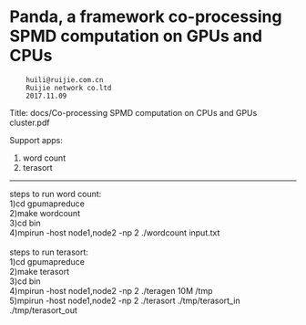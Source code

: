 Panda, a framework co-processing SPMD computation on GPUs and CPUs
=================================================================
		huili@ruijie.com.cn
		Ruijie network co.ltd
		2017.11.09

Title: docs/Co-processing SPMD computation on CPUs and GPUs cluster.pdf

Support apps:
1) word count
2) terasort

-----------------------------------------------------------------
steps to run word count:<br>
        1)cd gpumapreduce<br>
	2)make wordcount<br>
	3)cd bin<br>
	4)mpirun -host node1,node2 -np 2 ./wordcount input.txt<br>
<br>
steps to run terasort:<br>
	1)cd gpumapreduce<br>
	2)make terasort<br>
	3)cd bin<br>
	4)mpirun -host node1,node2 -np 2 ./teragen 10M /tmp<br>
	5)mpirun -host node1,node2 -np 2 ./terasort ./tmp/terasort_in ./tmp/terasort_out<br>
